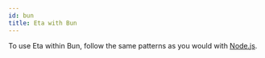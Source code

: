 ```yaml
---
id: bun
title: Eta with Bun
---
```


To use Eta within Bun, follow the same patterns as you would with [Node.js](./node).
